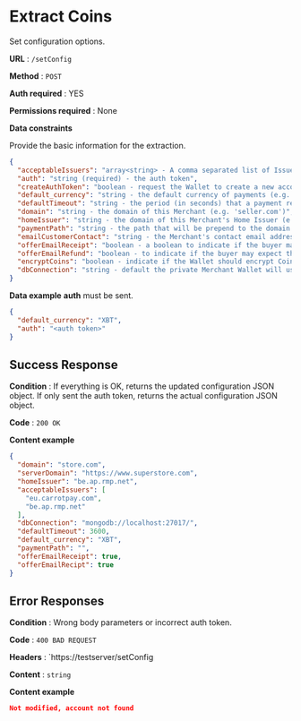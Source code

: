 # Extract Coins

Set configuration options.

**URL** : `/setConfig`

**Method** : `POST`

**Auth required** : YES

**Permissions required** : None

**Data constraints**

Provide the basic information for the extraction.

```json
{
  "acceptableIssuers": "array<string> - A comma separated list of Issuer domains whose Coins are acceptable (e.g. [(eu.carrotpay.com), bitex.com])",
  "auth": "string (required) - the auth token",
  "createAuthToken": "boolean - request the Wallet to create a new account and to store the authentication token in an 'auth' element in the config file. If 'auth' already exists, this setting is ignored",
  "default_currency": "string - the default currency of payments (e.g. 'XBT')",
  "defaultTimeout": "string - the period (in seconds) that a payment request is valid when expires parameter is not set",
  "domain": "string - the domain of this Merchant (e.g. 'seller.com')",
  "homeIssuer": "string - the domain of this Merchant's Home Issuer (e.g. 'eu.carrotpay.com')",
  "paymentPath": "string - the path that will be prepend to the domain to reach the /payment function that receives the payment Coins",
  "emailCustomerContact": "string - the Merchant's contact email address. The configuration value may be overridden by passing a 'email.contact' element in the parameter to /createPaymentRequest",
  "offerEmailReceipt": "boolean - a boolean to indicate if the buyer may expect a payment receipt, upon the occasion of providing an email address during payment",
  "offerEmailRefund": "boolean - to indicate if the buyer may expect the possibility of a refund",
  "encryptCoins": "boolean - indicate if the Wallet should encrypt Coins while they are stored in the database",
  "dbConnection": "string - default the private Merchant Wallet will use a local MongoDB and it is the Merchant's responsibility to make regular backups of the MongoDB files"
}
```

**Data example** **auth** must be sent.

```json
{
  "default_currency": "XBT",
  "auth": "<auth token>"
}
```

## Success Response

**Condition** : If everything is OK, returns the updated configuration JSON object. If only sent the auth token, returns the actual configuration JSON object.

**Code** : `200 OK`

**Content example**

```json
{
  "domain": "store.com",
  "serverDomain": "https://www.superstore.com",
  "homeIssuer": "be.ap.rmp.net",
  "acceptableIssuers": [
    "eu.carrotpay.com",
    "be.ap.rmp.net"
  ],
  "dbConnection": "mongodb://localhost:27017/",
  "defaultTimeout": 3600,
  "default_currency": "XBT",
  "paymentPath": "",
  "offerEmailReceipt": true,
  "offerEmailRecipt": true
}
```

## Error Responses

**Condition** : Wrong body parameters or incorrect auth token.

**Code** : `400 BAD REQUEST`

**Headers** : `https://testserver/setConfig

**Content** : `string`

**Content example**

```json
Not modified, account not found
```
